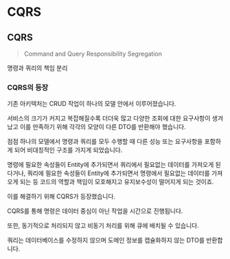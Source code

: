 # CQRS

## CQRS

> Command and Query Responsibility Segregation

명령과 쿼리의 책임 분리

### CQRS의 등장

기존 아키텍처는 CRUD 작업이 하나의 모델 안에서 이루어졌습니다.

서비스의 크기가 커지고 복잡해질수록 더더욱 많고 다양한 조회에 대한 요구사항이 생겨났고 이를 만족하기 위해 각각의 모양이 다른 DTO를 반환해야 했습니다.

점점 하나의 모델에서 명령과 쿼리를 모두 수행할 때 다른 성능 또는 요구사항을 포함하게 되어 비대칭적인 구조를 가지게 되었습니다.

명령에 필요한 속성들이 Entity에 추가되면서 쿼리에서 필요없는 데이터를 가져오게 된다거나, 쿼리에 필요한 속성들이 Entity에 추가되면서 명령에서 필요없는 데이터를 가져오게 되는 등 코드의 역할과 책임이 모호해지고 유지보수성이 떨어지게 되는 것이죠.

이를 해결하기 위해 CQRS가 등장했습니다.

CQRS를 통해 명령은 데이터 중심이 아닌 작업을 시간으로 진행됩니다.

또한, 동기적으로 처리되지 않고 비동기 처리를 위해 큐에 배치될 수 있습니다.

쿼리는 데이터베이스를 수정하지 않으며 도메인 정보를 캡슐화하지 않는 DTO를 반환합니다.
